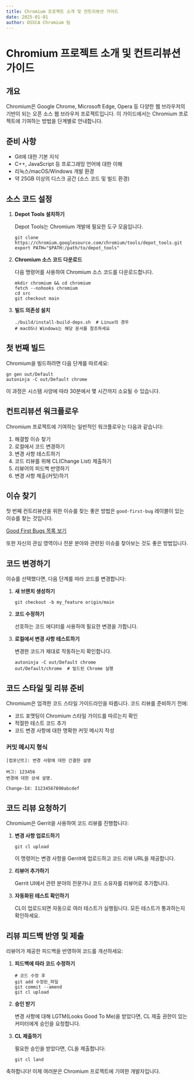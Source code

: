 ```yaml
---
title: Chromium 프로젝트 소개 및 컨트리뷰션 가이드
date: 2025-01-01
author: OSSCA Chromium 팀
---
```


# Chromium 프로젝트 소개 및 컨트리뷰션 가이드

## 개요

Chromium은 Google Chrome, Microsoft Edge, Opera 등 다양한 웹 브라우저의 기반이 되는 오픈 소스 웹 브라우저 프로젝트입니다. 이 가이드에서는 Chromium 프로젝트에 기여하는 방법을 단계별로 안내합니다.

## 준비 사항

- Git에 대한 기본 지식
- C++, JavaScript 등 프로그래밍 언어에 대한 이해
- 리눅스/macOS/Windows 개발 환경
- 약 25GB 이상의 디스크 공간 (소스 코드 및 빌드 환경)

## 소스 코드 설정

1. **Depot Tools 설치하기**

   Depot Tools는 Chromium 개발에 필요한 도구 모음입니다.

   ```
   git clone https://chromium.googlesource.com/chromium/tools/depot_tools.git
   export PATH="$PATH:/path/to/depot_tools"
   ```

2. **Chromium 소스 코드 다운로드**

   다음 명령어를 사용하여 Chromium 소스 코드를 다운로드합니다.

   ```
   mkdir chromium && cd chromium
   fetch --nohooks chromium
   cd src
   git checkout main
   ```

3. **빌드 의존성 설치**

   ```
   ./build/install-build-deps.sh  # Linux의 경우
   # macOS나 Windows는 해당 문서를 참조하세요
   ```

## 첫 번째 빌드

Chromium을 빌드하려면 다음 단계를 따르세요:

```
gn gen out/Default
autoninja -C out/Default chrome
```

이 과정은 시스템 사양에 따라 30분에서 몇 시간까지 소요될 수 있습니다.

## 컨트리뷰션 워크플로우

Chromium 프로젝트에 기여하는 일반적인 워크플로우는 다음과 같습니다:

1. 해결할 이슈 찾기
2. 로컬에서 코드 변경하기
3. 변경 사항 테스트하기
4. 코드 리뷰를 위해 CL(Change List) 제출하기
5. 리뷰어의 피드백 반영하기
6. 변경 사항 제출(커밋)하기

## 이슈 찾기

첫 번째 컨트리뷰션을 위한 이슈를 찾는 좋은 방법은 `good-first-bug` 레이블이 있는 이슈를 찾는 것입니다.

[Good First Bugs 목록 보기](https://bugs.chromium.org/p/chromium/issues/list?q=label:good-first-bug)

또한 자신의 관심 영역이나 전문 분야와 관련된 이슈를 찾아보는 것도 좋은 방법입니다.

## 코드 변경하기

이슈를 선택했다면, 다음 단계를 따라 코드를 변경합니다:

1. **새 브랜치 생성하기**

   ```
   git checkout -b my_feature origin/main
   ```

2. **코드 수정하기**

   선호하는 코드 에디터를 사용하여 필요한 변경을 가합니다.

3. **로컬에서 변경 사항 테스트하기**

   변경한 코드가 제대로 작동하는지 확인합니다.

   ```
   autoninja -C out/Default chrome
   out/Default/chrome  # 빌드된 Chrome 실행
   ```

## 코드 스타일 및 리뷰 준비

Chromium은 엄격한 코드 스타일 가이드라인을 따릅니다. 코드 리뷰를 준비하기 전에:

- 코드 포맷팅이 Chromium 스타일 가이드를 따르는지 확인
- 적절한 테스트 코드 추가
- 코드 변경 사항에 대한 명확한 커밋 메시지 작성

### 커밋 메시지 형식

```
[컴포넌트]: 변경 사항에 대한 간결한 설명

버그: 123456
변경에 대한 상세 설명.

Change-Id: I1234567890abcdef
```

## 코드 리뷰 요청하기

Chromium은 Gerrit을 사용하여 코드 리뷰를 진행합니다:

1. **변경 사항 업로드하기**

   ```
   git cl upload
   ```

   이 명령어는 변경 사항을 Gerrit에 업로드하고 코드 리뷰 URL을 제공합니다.

2. **리뷰어 추가하기**

   Gerrit UI에서 관련 분야의 전문가나 코드 소유자를 리뷰어로 추가합니다.

3. **자동화된 테스트 확인하기**

   CL이 업로드되면 자동으로 여러 테스트가 실행됩니다.
   모든 테스트가 통과하는지 확인하세요.

## 리뷰 피드백 반영 및 제출

리뷰어가 제공한 피드백을 반영하여 코드를 개선하세요:

1. **피드백에 따라 코드 수정하기**

   ```
   # 코드 수정 후
   git add 수정된_파일
   git commit --amend
   git cl upload
   ```

2. **승인 받기**

   변경 사항에 대해 LGTM(Looks Good To Me)을 받았다면,
   CL 제출 권한이 있는 커미터에게 승인을 요청합니다.

3. **CL 제출하기**

   필요한 승인을 받았다면, CL을 제출합니다:

   ```
   git cl land
   ```

축하합니다! 이제 여러분은 Chromium 프로젝트에 기여한 개발자입니다.
